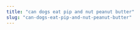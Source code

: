 ```yaml
---
title: "can dogs eat pip and nut peanut butter"
slug: "can-dogs-eat-pip-and-nut-peanut-butter"
---
```


